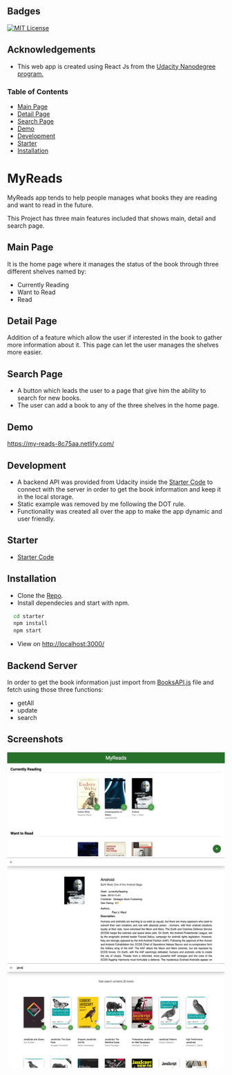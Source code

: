 
## Badges



[![MIT License](https://img.shields.io/github/followers/HassanLasheenn?style=social)](https://img.shields.io/github/followers/HassanLasheenn?style=social)


## Acknowledgements
 - This web app is created using React Js from the [Udacity Nanodegree program.](https://www.udacity.com/course/react-nanodegree--nd019)


### Table of Contents

* [Main Page](#mainpage)  
* [Detail Page](#detailpage)  
* [Search Page](#searchpage)   
* [Demo](#demo)
* [Development](#installation)
* [Starter](#installation)
* [Installation](#installation)

# MyReads

MyReads app tends to help people manages what books they are reading and want to read in the future.

This Project has three main features included that shows main, detail and search page.

## Main Page

It is the home page where it manages the status of the book through three different shelves named by:
* Currently Reading
* Want to Read 
* Read


## Detail Page

Addition of a feature which allow the user if interested in the book to gather more information about it.
This page can let the user manages the shelves more easier.

## Search Page

* A button which leads the user to a page that give him the ability to search for new books.
* The user can add a book to any of the three shelves in the home page.


## Demo

https://my-reads-8c75aa.netlify.com/


## Development

* A backend API was provided from Udacity inside the [Starter Code](#starter) to connect with the server in order to get the book information and keep it in the local storage.
* Static example was removed by me following the DOT rule.
* Functionality was created all over the app to make the app dynamic and user friendly.



## Starter

* [Starter Code](https://github.com/udacity/nd0191-c1-myreads/)


## Installation
* Clone the [Repo](https://github.com/udacity/nd0191-c1-myreads/).
* Install dependecies and start with npm.

```bash
  cd starter
  npm install
  npm start
```

* View on [http://localhost:3000/](http://localhost:3000/)

## Backend Server

In order to get the book information just import from [BooksAPI.js](https://github.com/udacity/nd0191-c1-myreads/blob/main/starter/src/BooksAPI.js) file and fetch using those three functions:

* getAll 
* update 
* search 


    
## Screenshots

![](Screen%20Shot%202022-10-14%20at%203.03.11%20PM.png)
![](Screen%20Shot%202022-10-14%20at%203.04.26%20PM.png)
![](Screen%20Shot%202022-10-14%20at%203.04.47%20PM.png)
